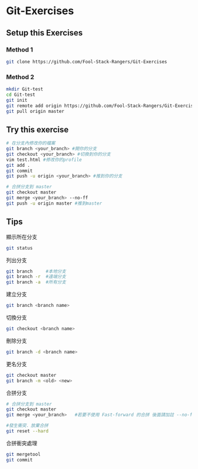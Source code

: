 # Git-Exercises


## Setup this Exercises
### Method 1
```sh
git clone https://github.com/Fool-Stack-Rangers/Git-Exercises
```
### Method 2
```sh
mkdir Git-test
cd Git-test
git init
git remote add origin https://github.com/Fool-Stack-Rangers/Git-Exercises.git
git pull origin master
```

## Try this exercise

```sh
# 在分支內修改你的檔案
git branch <your_branch> #開你的分支
git checkout <your_branch> #切換到你的分支
vim test.html #修改你的profile
git add .
git commit
git push -u origin <your_branch> #推到你的分支

# 合拼分支到 master
git checkout master
git merge <your_branch> --no-ff
git push -u origin master #推到master
```

## Tips
顯示所在分支
```sh
git status
```

列出分支
```sh
git branch     #本地分支
git branch -r  #遠端分支
git branch -a  #所有分支
```

建立分支
```sh
git branch <branch name>
```

切換分支
```sh
git checkout <branch name>
```

刪除分支
```sh
git branch -d <branch name>
```

更名分支
```sh
git checkout master
git branch -m <old> <new>
```

合拼分支
```sh
# 合拼分支到 master
git checkout master
git merge <your_branch>   #若要不使用 Fast-forward 的合拼 後面請加註 --no-ff

#發生衝突．放棄合拼
git reset --hard
```

合拼衝突處理
```sh
git mergetool
git commit
```
